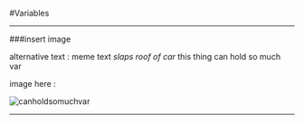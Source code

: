 #Variables

***

###insert image

alternative text : meme text *slaps roof of car* this thing can hold so much   var   

image here : 

![canholdsomuchvar](https://user-images.githubusercontent.com/11316682/223891372-9e02dae0-3585-41ac-9f3f-33c8befacc0d.png)


***

